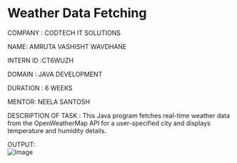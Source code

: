 # Weather Data Fetching 
COMPANY : CODTECH IT SOLUTIONS

NAME: AMRUTA VASHISHT WAVDHANE

INTERN ID :CT6WUZH

DOMAIN : JAVA DEVELOPMENT

DURATION : 6 WEEKS

MENTOR: NEELA SANTOSH

DESCRIPTION OF TASK : This Java program fetches real-time weather data from the OpenWeatherMap API for a user-specified city and displays temperature and humidity details.


OUTPUT:   
![Image](https://github.com/user-attachments/assets/242c039d-9329-47c7-a344-870608dfd03d) 
